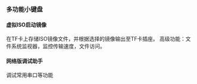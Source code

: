 ### 多功能小键盘

#### 虚拟ISO启动镜像
在TF卡上存储ISO镜像文件，并根据选择的镜像输出至TF卡插座。
高级功能：文件系统监视器，监控传输速度，文件访问。

#### 网络版调试助手
调试常用串口等功能